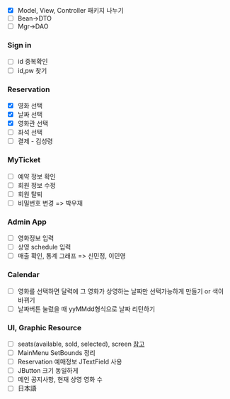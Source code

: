 - [x] Model, View, Controller 패키지 나누기
- [ ] Bean->DTO
- [ ] Mgr->DAO

### Sign in
- [ ] id 중복확인
- [ ] id,pw 찾기

### Reservation
- [x] 영화 선택
- [x] 날짜 선택
- [x] 영화관 선택
- [ ] 좌석 선택
- [ ] 결제 - 김성령

### MyTicket
- [ ] 예약 정보 확인
- [ ] 회원 정보 수정
- [ ] 회원 탈퇴 
- [ ] 비밀번호 변경
=> 박우재

### Admin App
- [ ] 영화정보 입력
- [ ] 상영 schedule 입력
- [ ] 매출 확인, 통계 그래프
=> 신민정, 이민영

### Calendar
- [ ] 영화를 선택하면 달력에 그 영화가 상영하는 날짜만 선택가능하게 만들기 or 색이 바뀌기
- [ ] 날짜버튼 눌렀을 때 yyMMdd형식으로 날짜 리턴하기

### UI, Graphic Resource
- [ ] seats(available, sold, selected), screen  [참고](https://w3layouts.com/movie-ticket-booking-widget-flat-responsive-widget-template/)
- [ ] MainMenu SetBounds 정리
- [ ] Reservation 예매정보 JTextField 사용
- [ ] JButton 크기 동일하게
- [ ] 메인 공지사항, 현재 상영 영화 수
- [ ] 日本語
